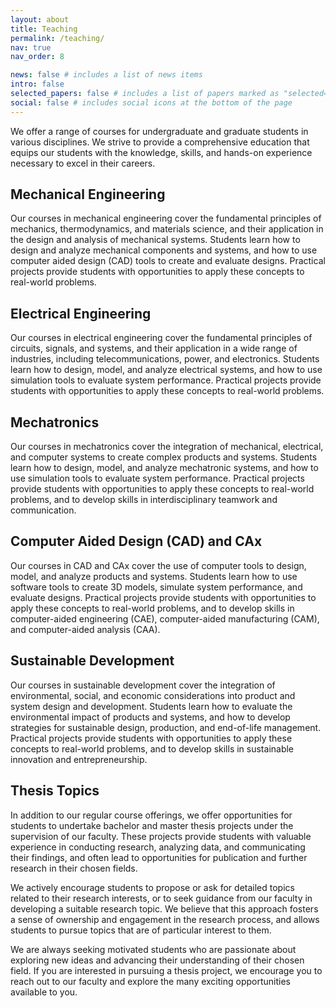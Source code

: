 ```yaml
---
layout: about
title: Teaching
permalink: /teaching/
nav: true
nav_order: 8

news: false # includes a list of news items
intro: false
selected_papers: false # includes a list of papers marked as "selected={true}"
social: false # includes social icons at the bottom of the page
---
```


We offer a range of courses for undergraduate and graduate students in various disciplines. We strive to provide a comprehensive education that equips our students with the knowledge, skills, and hands-on experience necessary to excel in their careers.

## Mechanical Engineering

Our courses in mechanical engineering cover the fundamental principles of mechanics, thermodynamics, and materials science, and their application in the design and analysis of mechanical systems. Students learn how to design and analyze mechanical components and systems, and how to use computer aided design (CAD) tools to create and evaluate designs. Practical projects provide students with opportunities to apply these concepts to real-world problems.

## Electrical Engineering

Our courses in electrical engineering cover the fundamental principles of circuits, signals, and systems, and their application in a wide range of industries, including telecommunications, power, and electronics. Students learn how to design, model, and analyze electrical systems, and how to use simulation tools to evaluate system performance. Practical projects provide students with opportunities to apply these concepts to real-world problems.

## Mechatronics

Our courses in mechatronics cover the integration of mechanical, electrical, and computer systems to create complex products and systems. Students learn how to design, model, and analyze mechatronic systems, and how to use simulation tools to evaluate system performance. Practical projects provide students with opportunities to apply these concepts to real-world problems, and to develop skills in interdisciplinary teamwork and communication.

## Computer Aided Design (CAD) and CAx

Our courses in CAD and CAx cover the use of computer tools to design, model, and analyze products and systems. Students learn how to use software tools to create 3D models, simulate system performance, and evaluate designs. Practical projects provide students with opportunities to apply these concepts to real-world problems, and to develop skills in computer-aided engineering (CAE), computer-aided manufacturing (CAM), and computer-aided analysis (CAA).

## Sustainable Development

Our courses in sustainable development cover the integration of environmental, social, and economic considerations into product and system design and development. Students learn how to evaluate the environmental impact of products and systems, and how to develop strategies for sustainable design, production, and end-of-life management. Practical projects provide students with opportunities to apply these concepts to real-world problems, and to develop skills in sustainable innovation and entrepreneurship.

## Thesis Topics

In addition to our regular course offerings, we offer opportunities for students to undertake bachelor and master thesis projects under the supervision of our faculty. These projects provide students with valuable experience in conducting research, analyzing data, and communicating their findings, and often lead to opportunities for publication and further research in their chosen fields.

We actively encourage students to propose or ask for detailed topics related to their research interests, or to seek guidance from our faculty in developing a suitable research topic. We believe that this approach fosters a sense of ownership and engagement in the research process, and allows students to pursue topics that are of particular interest to them.

We are always seeking motivated students who are passionate about exploring new ideas and advancing their understanding of their chosen field. If you are interested in pursuing a thesis project, we encourage you to reach out to our faculty and explore the many exciting opportunities available to you.
